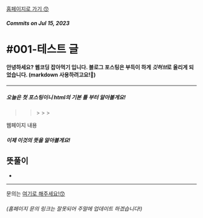 [홈페이지로 가기 😙](https://eatwebco.netlify.app/ "홈페이지")

##### _Commits on Jul 15, 2023_
# #001-테스트 글 
#### 안녕하세요? 웹코딩 잡아먹기 입니다. 블로그 포스팅은 부득이 하게 *깃허브*로 올리게 되었습니다. (markdown 사용하려고요!🤩)
***
##### 오늘은 첫 포스팅이니 html의 기본 틀 부터 알아볼게요! 
> <!doctype html>
>> <html lang="ko">
>>> <head>
>>> <meta charset = utf-8">
>>> <title></title>
>> </head>
>> <body>
  웹페이지 내용
>> </body>
> </html>
##### 이제 이것의 뜻을 알아볼게요!

## 뜻풀이
> <!doctype html>
* 

---
문의는 [여기로 해주세요!😙](https://litt.ly/eatwebco "문의페이지")
###### (홈페이지 문의 링크는 잘못되어 주말에 업데이트 하겠습니다!)

